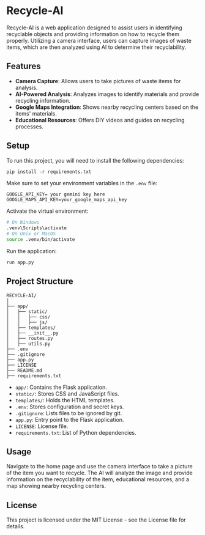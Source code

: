 # Recycle-AI

Recycle-AI is a web application designed to assist users in identifying recyclable objects and providing information on how to recycle them properly. Utilizing a camera interface, users can capture images of waste items, which are then analyzed using AI to determine their recyclability.

## Features

- **Camera Capture**: Allows users to take pictures of waste items for analysis.
- **AI-Powered Analysis**: Analyzes images to identify materials and provide recycling information.
- **Google Maps Integration**: Shows nearby recycling centers based on the items' materials.
- **Educational Resources**: Offers DIY videos and guides on recycling processes.

## Setup
To run this project, you will need to install the following dependencies:

```markdown
pip install -r requirements.txt
```

Make sure to set your environment variables in the `.env` file:

```env
GOOGLE_API_KEY= your gemini key here
GOOGLE_MAPS_API_KEY=your_google_maps_api_key
```

Activate the virtual environment:

```bash
# On Windows
.venv\Scripts\activate
# On Unix or MacOS
source .venv/bin/activate
```

Run the application:

```bash
run app.py
```

## Project Structure

```
RECYCLE-AI/
│
├── app/
│   ├── static/
│   │   ├── css/
│   │   ├── js/
│   ├── templates/
│   ├── __init__.py
│   ├── routes.py
│   ├── utils.py
├── .env
├── .gitignore
├── app.py
├── LICENSE
├── README.md
├── requirements.txt
```

- `app/`: Contains the Flask application.
- `static/`: Stores CSS and JavaScript files.
- `templates/`: Holds the HTML templates.
- `.env`: Stores configuration and secret keys.
- `.gitignore`: Lists files to be ignored by git.
- `app.py`: Entry point to the Flask application.
- `LICENSE`: License file.
- `requirements.txt`: List of Python dependencies.

## Usage

Navigate to the home page and use the camera interface to take a picture of the item you want to recycle. The AI will analyze the image and provide information on the recyclability of the item, educational resources, and a map showing nearby recycling centers.

## License

This project is licensed under the MIT License - see the License file for details.
